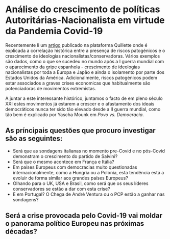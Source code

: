 # Análise do crescimento de políticas Autoritárias-Nacionalista em virtude da Pandemia Covid-19

Recentemente li um [artigo](https://quillette.com/2020/03/26/will-covid-19-lead-to-the-death-of-liberalism-in-europe/) publicado na plataforma Quillette onde é explicada a correlação histórica entre a presença de riscos patogénicos e o crescimento de ideologias nacionalistas/conservadoras. Vários exemplos são dados, como o que se sucedeu no mundo após a I guerra mundial com o aparecimento da gripe espanhola - crescimento de ideologias nacionalistas por toda a Europa e Japão e ainda o isolamento por parte dos Estados Unidos da América. Adicionalmente, riscos patogénicos podem estar associados a graves crises economicas que habitualmente são potenciadoras de movimentos extremistas.

A juntar a este interessante histórico, juntamos o facto de em pleno século XXI estes movimentos já estarem a crescer e o afastamento dos ideais democráticos nunca ter sido tão elevado desde a II guerra mundial, como tão bem é explicado por Yascha Mounk em *Povo vs. Democracia*.

## As príncipais questões que procuro investigar são as seguintes:
  - Será que as sondagens italianas no momento pre-Covid e no pós-Covid demonstram o crescimento do partido de Salvini?
  - Será que o mesmo acontece em França e Itália?
  - Em países Europeus com democracias muito questionadas internacionalmente, como a Hungria ou a Polónia, esta tendência está a evoluir de forma similar aos grandes países Europeus? 
  - Olhando para o UK, USA e Brasil, como será que os seus líderes conservadores se estão a dar com esta crise?
  - E em Portugal? O Chega de André Ventura ou o PCP estão a ganhar nas sondagens?

## Será a crise provocada pelo Covid-19 vai moldar o panorama político Europeu nas próximas décadas?
